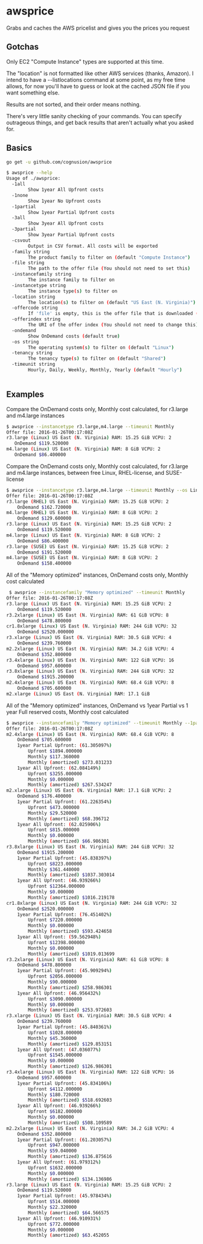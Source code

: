 # awsprice
Grabs and caches the AWS pricelist and gives you the prices you request

Gotchas
-------

Only EC2 "Compute Instance" types are supported at this time.

The "location" is not formatted like other AWS services (thanks, Amazon). I intend
to have a --listlocations command at some point, as my free time allows, for now
you'll have to guess or look at the cached JSON file if you want something else.

Results are not sorted, and their order means nothing.

There's very little sanity checking of your commands. You can specify outrageous things,
and get back results that aren't actually what you asked for.

Basics
------

```bash
go get -u github.com/cognusion/awsprice

$ awsprice --help
Usage of ./awsprice:
  -1all
    	Show 1year All Upfront costs
  -1none
    	Show 1year No Upfront costs
  -1partial
    	Show 1year Partial Upfront costs
  -3all
    	Show 3year All Upfront costs
  -3partial
    	Show 3year Partial Upfront costs
  -csvout
    	Output in CSV format. All costs will be exported
  -family string
    	The product family to filter on (default "Compute Instance")
  -file string
    	The path to the offer file (You should not need to set this)
  -instancefamily string
    	The instance family to filter on
  -instancetype string
    	The instance type(s) to filter on
  -location string
    	The location(s) to filter on (default "US East (N. Virginia)")
  -offercode string
    	If 'file' is empty, this is the offer file that is downloaded (default "AmazonEC2")
  -offerindex string
    	The URI of the offer index (You should not need to change this) (default "/offers/v1.0/aws/index.json")
  -ondemand
    	Show OnDemand costs (default true)
  -os string
    	The operating system(s) to filter on (default "Linux")
  -tenancy string
    	The tenancy type(s) to filter on (default "Shared")
  -timeunit string
    	Hourly, Daily, Weekly, Monthly, Yearly (default "Hourly")
 
 ```
 
Examples
--------
 
Compare the OnDemand costs only, Monthly cost calculated, for r3.large and m4.large instances
 ```bash
$ awsprice --instancetype r3.large,m4.large --timeunit Monthly
Offer file: 2016-01-26T00:17:08Z
r3.large (Linux) US East (N. Virginia) RAM: 15.25 GiB VCPU: 2
	OnDemand $119.520000
m4.large (Linux) US East (N. Virginia) RAM: 8 GiB VCPU: 2
	OnDemand $86.400000
```

Compare the OnDemand costs only, Monthly cost calculated, for r3.large and m4.large instances,
between free Linux, RHEL-license, and SUSE-license
```bash
$ awsprice --instancetype r3.large,m4.large --timeunit Monthly --os Linux,RHEL,SUSE
Offer file: 2016-01-26T00:17:08Z
r3.large (RHEL) US East (N. Virginia) RAM: 15.25 GiB VCPU: 2
	OnDemand $162.720000
m4.large (RHEL) US East (N. Virginia) RAM: 8 GiB VCPU: 2
	OnDemand $129.600000
r3.large (Linux) US East (N. Virginia) RAM: 15.25 GiB VCPU: 2
	OnDemand $119.520000
m4.large (Linux) US East (N. Virginia) RAM: 8 GiB VCPU: 2
	OnDemand $86.400000
r3.large (SUSE) US East (N. Virginia) RAM: 15.25 GiB VCPU: 2
	OnDemand $191.520000
m4.large (SUSE) US East (N. Virginia) RAM: 8 GiB VCPU: 2
	OnDemand $158.400000
```

All of the "Memory optimized" instances, OnDemand costs only, Monthly cost calculated
```bash
 $ awsprice --instancefamily "Memory optimized" --timeunit Monthly
Offer file: 2016-01-26T00:17:08Z
r3.large (Linux) US East (N. Virginia) RAM: 15.25 GiB VCPU: 2
	OnDemand $119.520000
r3.2xlarge (Linux) US East (N. Virginia) RAM: 61 GiB VCPU: 8
	OnDemand $478.800000
cr1.8xlarge (Linux) US East (N. Virginia) RAM: 244 GiB VCPU: 32
	OnDemand $2520.000000
r3.xlarge (Linux) US East (N. Virginia) RAM: 30.5 GiB VCPU: 4
	OnDemand $239.760000
m2.2xlarge (Linux) US East (N. Virginia) RAM: 34.2 GiB VCPU: 4
	OnDemand $352.800000
r3.4xlarge (Linux) US East (N. Virginia) RAM: 122 GiB VCPU: 16
	OnDemand $957.600000
r3.8xlarge (Linux) US East (N. Virginia) RAM: 244 GiB VCPU: 32
	OnDemand $1915.200000
m2.4xlarge (Linux) US East (N. Virginia) RAM: 68.4 GiB VCPU: 8
	OnDemand $705.600000
m2.xlarge (Linux) US East (N. Virginia) RAM: 17.1 GiB
```

All of the "Memory optimized" instances, OnDemand vs 1year Partial vs 1 year Full 
reserved costs, Monthly cost calculated

```bash
$ awsprice --instancefamily "Memory optimized" --timeunit Monthly --1partial --1all
Offer file: 2016-01-26T00:17:08Z
m2.4xlarge (Linux) US East (N. Virginia) RAM: 68.4 GiB VCPU: 8
	OnDemand $705.600000
	1year Partial Upfront: (61.305097%)
		Upfront $1894.000000
		Monthly $117.360000
		Monthly (amortized) $273.031233
	1year All Upfront: (62.084149%)
		Upfront $3255.000000
		Monthly $0.000000
		Monthly (amortized) $267.534247
m2.xlarge (Linux) US East (N. Virginia) RAM: 17.1 GiB VCPU: 2
	OnDemand $176.400000
	1year Partial Upfront: (61.226354%)
		Upfront $473.000000
		Monthly $29.520000
		Monthly (amortized) $68.396712
	1year All Upfront: (62.025906%)
		Upfront $815.000000
		Monthly $0.000000
		Monthly (amortized) $66.986301
r3.8xlarge (Linux) US East (N. Virginia) RAM: 244 GiB VCPU: 32
	OnDemand $1915.200000
	1year Partial Upfront: (45.838397%)
		Upfront $8223.000000
		Monthly $361.440000
		Monthly (amortized) $1037.303014
	1year All Upfront: (46.939266%)
		Upfront $12364.000000
		Monthly $0.000000
		Monthly (amortized) $1016.219178
cr1.8xlarge (Linux) US East (N. Virginia) RAM: 244 GiB VCPU: 32
	OnDemand $2520.000000
	1year Partial Upfront: (76.451402%)
		Upfront $7220.000000
		Monthly $0.000000
		Monthly (amortized) $593.424658
	1year All Upfront: (59.562948%)
		Upfront $12398.000000
		Monthly $0.000000
		Monthly (amortized) $1019.013699
r3.2xlarge (Linux) US East (N. Virginia) RAM: 61 GiB VCPU: 8
	OnDemand $478.800000
	1year Partial Upfront: (45.909294%)
		Upfront $2056.000000
		Monthly $90.000000
		Monthly (amortized) $258.986301
	1year All Upfront: (46.956432%)
		Upfront $3090.000000
		Monthly $0.000000
		Monthly (amortized) $253.972603
r3.xlarge (Linux) US East (N. Virginia) RAM: 30.5 GiB VCPU: 4
	OnDemand $239.760000
	1year Partial Upfront: (45.840361%)
		Upfront $1028.000000
		Monthly $45.360000
		Monthly (amortized) $129.853151
	1year All Upfront: (47.036077%)
		Upfront $1545.000000
		Monthly $0.000000
		Monthly (amortized) $126.986301
r3.4xlarge (Linux) US East (N. Virginia) RAM: 122 GiB VCPU: 16
	OnDemand $957.600000
	1year Partial Upfront: (45.834106%)
		Upfront $4112.000000
		Monthly $180.720000
		Monthly (amortized) $518.692603
	1year All Upfront: (46.939266%)
		Upfront $6182.000000
		Monthly $0.000000
		Monthly (amortized) $508.109589
m2.2xlarge (Linux) US East (N. Virginia) RAM: 34.2 GiB VCPU: 4
	OnDemand $352.800000
	1year Partial Upfront: (61.203057%)
		Upfront $947.000000
		Monthly $59.040000
		Monthly (amortized) $136.875616
	1year All Upfront: (61.979312%)
		Upfront $1632.000000
		Monthly $0.000000
		Monthly (amortized) $134.136986
r3.large (Linux) US East (N. Virginia) RAM: 15.25 GiB VCPU: 2
	OnDemand $119.520000
	1year Partial Upfront: (45.978434%)
		Upfront $514.000000
		Monthly $22.320000
		Monthly (amortized) $64.566575
	1year All Upfront: (46.910931%)
		Upfront $772.000000
		Monthly $0.000000
		Monthly (amortized) $63.452055
		
```